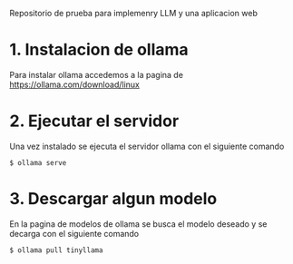 Repositorio de prueba para implemenry LLM y una aplicacion web 
# 1. Instalacion de ollama 

Para instalar ollama accedemos a la pagina de https://ollama.com/download/linux

# 2. Ejecutar el servidor 

Una vez instalado se ejecuta el servidor ollama con el siguiente comando 
````
$ ollama serve
````
# 3. Descargar algun modelo 

En la pagina de modelos de ollama se busca el modelo deseado y se decarga con el siguiente comando 
````
$ ollama pull tinyllama 
````


